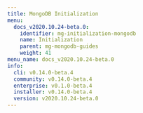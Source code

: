 ```yaml
---
title: MongoDB Initialization
menu:
  docs_v2020.10.24-beta.0:
    identifier: mg-initialization-mongodb
    name: Initialization
    parent: mg-mongodb-guides
    weight: 41
menu_name: docs_v2020.10.24-beta.0
info:
  cli: v0.14.0-beta.4
  community: v0.14.0-beta.4
  enterprise: v0.1.0-beta.4
  installer: v0.14.0-beta.4
  version: v2020.10.24-beta.0
---
```


